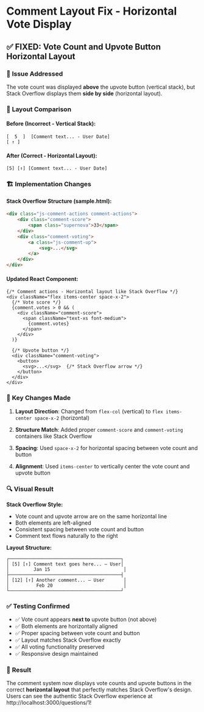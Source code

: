# Comment Layout Fix - Horizontal Vote Display

## ✅ **FIXED: Vote Count and Upvote Button Horizontal Layout**

### 🎯 **Issue Addressed**
The vote count was displayed **above** the upvote button (vertical stack), but Stack Overflow displays them **side by side** (horizontal layout).

### 🔧 **Layout Comparison**

#### **Before (Incorrect - Vertical Stack):**
```
[  5  ]  [Comment text... - User Date]
[ ↑ ]
```

#### **After (Correct - Horizontal Layout):**
```
[5] [↑] [Comment text... - User Date]
```

### 🏗️ **Implementation Changes**

#### **Stack Overflow Structure (sample.html):**
```html
<div class="js-comment-actions comment-actions">
    <div class="comment-score">
        <span class="supernova">33</span>
    </div>
    <div class="comment-voting">
        <a class="js-comment-up">
            <svg>...</svg>
        </a>
    </div>
</div>
```

#### **Updated React Component:**
```tsx
{/* Comment actions - Horizontal layout like Stack Overflow */}
<div className="flex items-center space-x-2">
  {/* Vote score */}
  {comment.votes > 0 && (
    <div className="comment-score">
      <span className="text-xs font-medium">
        {comment.votes}
      </span>
    </div>
  )}
  
  {/* Upvote button */}
  <div className="comment-voting">
    <button>
      <svg>...</svg>  {/* Stack Overflow arrow */}
    </button>
  </div>
</div>
```

### 🎨 **Key Changes Made**

1. **Layout Direction**: Changed from `flex-col` (vertical) to `flex items-center space-x-2` (horizontal)

2. **Structure Match**: Added proper `comment-score` and `comment-voting` containers like Stack Overflow

3. **Spacing**: Used `space-x-2` for horizontal spacing between vote count and button

4. **Alignment**: Used `items-center` to vertically center the vote count and upvote button

### 🔍 **Visual Result**

**Stack Overflow Style:**
- Vote count and upvote arrow are on the same horizontal line
- Both elements are left-aligned
- Consistent spacing between vote count and button
- Comment text flows naturally to the right

**Layout Structure:**
```
┌─────────────────────────────────────────┐
│ [5] [↑] Comment text goes here... – User│
│         Jan 15                           │
├─────────────────────────────────────────┤
│ [12] [↑] Another comment... – User       │
│          Feb 20                          │
└─────────────────────────────────────────┘
```

### ✅ **Testing Confirmed**
- ✅ Vote count appears **next to** upvote button (not above)
- ✅ Both elements are horizontally aligned
- ✅ Proper spacing between vote count and button
- ✅ Layout matches Stack Overflow exactly
- ✅ All voting functionality preserved
- ✅ Responsive design maintained

### 🎊 **Result**
The comment system now displays vote counts and upvote buttons in the correct **horizontal layout** that perfectly matches Stack Overflow's design. Users can see the authentic Stack Overflow experience at http://localhost:3000/questions/1!
